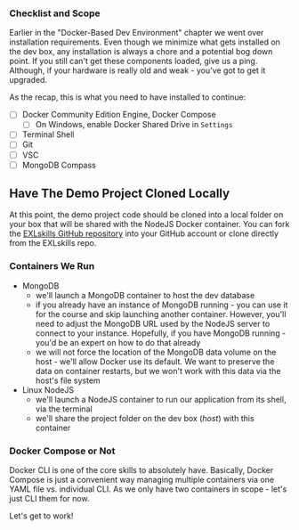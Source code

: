 ### Checklist and Scope

Earlier in the "Docker-Based Dev Environment" chapter we went over installation requirements. Even though we minimize what gets installed on the dev box, any installation is always a chore and a potential bog down point. If you still can't get these components loaded, give us a ping. Although, if your hardware is really old and weak - you've got to get it upgraded.

As the recap, this is what you need to have installed to continue:

- [ ] Docker Community Edition Engine, Docker Compose
  * [ ] On Windows, enable Docker Shared Drive in `Settings`
- [ ] Terminal Shell
- [ ] Git
- [ ] VSC
- [ ] MongoDB Compass

## Have The Demo Project Cloned Locally

At this point, the demo project code should be cloned into a local folder on your box that will be shared with the NodeJS Docker container. You can fork the [EXLskills GitHub repository](https://github.com/exlskills/demo-gql-mongo) into your GitHub account or clone directly from the EXLskills repo. 

### Containers We Run

- MongoDB
  * we'll launch a MongoDB container to host the dev database
  * if you already have an instance of MongoDB running - you can use it for the course and skip launching another container. However, you'll need to adjust the MongoDB URL used by the NodeJS server to connect to your instance. Hopefully, if you have MongoDB running - you'd be an expert on how to do that already
  * we will not force the location of the MongoDB data volume on the host - we'll allow Docker use its default. We want to preserve the data on container restarts, but we won't work with this data via the host's file system
- Linux NodeJS
  * we'll launch a NodeJS container to run our application from its shell, via the terminal
  * we'll share the project folder on the dev box (*host*) with this container 

### Docker Compose or Not

Docker CLI is one of the core skills to absolutely have. Basically, Docker Compose is just a convenient way managing multiple containers via one YAML file vs. individual CLI. As we only have two containers in scope - let's just CLI them for now.

Let's get to work!